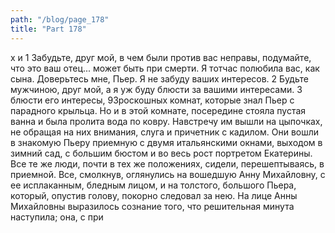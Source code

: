 ```yaml
---
path: "/blog/page_178"
title: "Part 178"
---
```


х и 1 Забудьте, друг мой, в чем были против вас неправы, подумайте, что это ваш отец... может быть при смерти. Я тотчас полюбила вас, как сына. Доверьтесь мне, Пьер. Я не забуду ваших интересов.
2 Будьте мужчиною, друг мой, а я уж буду блюсти за вашими интересами.
3 блюсти его интересы,
93роскошных комнат, которые знал Пьер с парадного крыльца. Но и в этой комнате, посередине стояла пустая ванна и была пролита вода по ковру. Навстречу им вышли на цыпочках, не обращая на них внимания, слуга и причетник с кадилом. Они вошли в знакомую Пьеру приемную с двумя итальянскими окнами, выходом в зимний сад, с большим бюстом и во весь рост портретом Екатерины. Все те же люди, почти в тех же положениях, сидели, перешептываясь, в приемной. Все, смолкнув, оглянулись на вошедшую Анну Михайловну, с ее исплаканным, бледным лицом, и на толстого, большого Пьера, который, опустив голову, покорно следовал за нею.
На лице Анны Михайловны выразилось сознание того, что решительная минута наступила; она, с при
